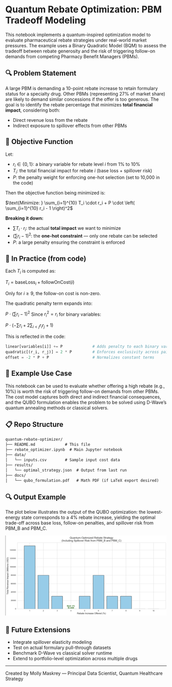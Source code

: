 # Quantum Rebate Optimization: PBM Tradeoff Modeling

This notebook implements a quantum-inspired optimization model to evaluate pharmaceutical rebate strategies under real-world market pressures. The example uses a Binary Quadratic Model (BQM) to assess the tradeoff between rebate generosity and the risk of triggering follow-on demands from competing Pharmacy Benefit Managers (PBMs).

## 🔍 Problem Statement

A large PBM is demanding a 10-point rebate increase to retain formulary status for a specialty drug. Other PBMs (representing 27% of market share) are likely to demand similar concessions if the offer is too generous. The goal is to identify the rebate percentage that minimizes **total financial impact**, considering both:

* Direct revenue loss from the rebate
* Indirect exposure to spillover effects from other PBMs

## 🎯 Objective Function

Let:

* $r_i \in \{0, 1\}$: a binary variable for rebate level $i$ from 1% to 10%
* $T_i$: the total financial impact for rebate $i$ (base loss + spillover risk)
* $P$: the penalty weight for enforcing one-hot selection (set to 10,000 in the code)

Then the objective function being minimized is:

$\text{Minimize: } \sum_{i=1}^{10} T_i \cdot r_i + P \cdot \left( \sum_{i=1}^{10} r_i - 1 \right)^2$

**Breaking it down:**

* $\sum T_i \cdot r_i$: the actual **total impact** we want to minimize
* $\left( \sum r_i - 1 \right)^2$: the **one-hot constraint** — only one rebate can be selected
* $P$: a large penalty ensuring the constraint is enforced

## 🧠 In Practice (from code)

Each $T_i$ is computed as:

$T_i = \mathrm{baseLoss}_i + \mathrm{followOnCost}(i)$

Only for $i \geq 9$, the follow-on cost is non-zero.

The quadratic penalty term expands into:

$P \cdot ( \sum r_i - 1 )^2$
Since $r_i^2 = r_i$ for binary variables:

$P \cdot \left( - \sum r_i + 2 \sum_{i < j} r_i r_j + 1 \right)$

This is reflected in the code:

```python
linear[variables[i]] += P             # Adds penalty to each binary variable
quadratic[(r_i, r_j)] = 2 * P         # Enforces exclusivity across pairs
offset = -2 * P + P                   # Normalizes constant terms
```

## 🧪 Example Use Case

This notebook can be used to evaluate whether offering a high rebate (e.g., 10%) is worth the risk of triggering follow-on demands from other PBMs. The cost model captures both direct and indirect financial consequences, and the QUBO formulation enables the problem to be solved using D-Wave’s quantum annealing methods or classical solvers.

## 📋 Repo Structure

```
quantum-rebate-optimizer/
├── README.md             # This file
├── rebate_optimizer.ipynb  # Main Jupyter notebook
├── data/
│   └── inputs.csv        # Sample input cost data
├── results/
│   └── optimal_strategy.json  # Output from last run
├── docs/
│   └── qubo_formulation.pdf   # Math PDF (if LaTeX export desired)
```


## 🔍 Output Example

The plot below illustrates the output of the QUBO optimization: the lowest-energy state corresponds to a 4% rebate increase, yielding the optimal trade-off across base loss, follow-on penalties, and spillover risk from PBM_B and PBM_C.

![PBM Optimization Output](PBM_low_energy.png)


## 🚀 Future Extensions

* Integrate spillover elasticity modeling
* Test on actual formulary pull-through datasets
* Benchmark D-Wave vs classical solver runtime
* Extend to portfolio-level optimization across multiple drugs

---

Created by Molly Maskrey — Principal Data Scientist, Quantum Healthcare Strategy

